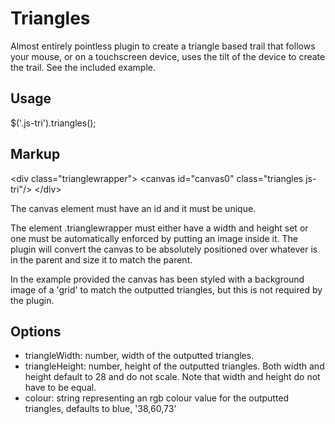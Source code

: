 Triangles
=========

Almost entirely pointless plugin to create a triangle based trail that follows your mouse, or on a touchscreen device, uses the tilt of the device to create the trail. See the included example.

Usage
-----

$('.js-tri').triangles();

Markup
------

&lt;div class="trianglewrapper"&gt;
    &lt;canvas id="canvas0" class="triangles js-tri"/&gt;
&lt;/div&gt;

The canvas element must have an id and it must be unique.

The element .trianglewrapper must either have a width and height set or one must be automatically enforced by putting an image inside it. The plugin will convert the canvas to be absolutely positioned over whatever is in the parent and size it to match the parent.

In the example provided the canvas has been styled with a background image of a 'grid' to match the outputted triangles, but this is not required by the plugin.

Options
-------

- triangleWidth: number, width of the outputted triangles.
- triangleHeight: number, height of the outputted triangles. Both width and height default to 28 and do not scale. Note that width and height do not have to be equal.
- colour: string representing an rgb colour value for the outputted triangles, defaults to blue, '38,60,73'
